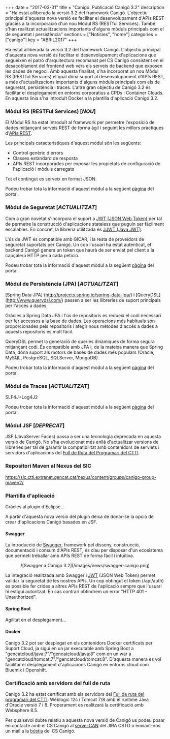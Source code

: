 +++
date        = "2017-03-31"
title       = "Canigó. Publicació Canigó 3.2"
description = "Ha estat alliberada la versió 3.2 del framework Canigó. L'objectiu principal d'aquesta nova versió es facilitar el desenvolupament d'APIs REST gràcies a la incorporació d'un nou Mòdul RS (RESTful Services). També s'han realitzat actualitzacions importants d'alguns mòduls principals com el de seguretat i persistència"
sections    = ["Notícies", "home"]
categories  = ["canigo"]
key         = "ABRIL2017"
+++

Ha estat alliberada la versió 3.2 del framework Canigó. L'objectiu principal d'aquesta nova versió és facilitar el desenvolupament d'aplicacions que segueixen el patró d'arquitectura recomanat pel CS Canigó consistent en el desacoblament del frontend web vers els serveis de backend que exposen les dades de negoci. Amb aquesta finalitat, s'ha incorporat un nou Mòdul RS (RESTful Services) el qual dóna suport al desenvolupament d'APIs REST, a més d'actualitzacions importants d'alguns mòduls principals com els de seguretat, persistència i traces. L'altre gran objectiu de Canigó 3.2 és facilitar el desplegament en entorns corporatius a CPDs i Container Clouds. En aquesta línia s'ha introduït Docker a la plantilla d'aplicació Canigó 3.2.


### Mòdul RS (RESTFul Services) [_NOU_]

El Mòdul RS ha estat introduït al framework per permetre l'exposició de dades mitjançant serveis REST de forma àgil i seguint les millors pràctiques d'[APIs REST](http://canigo.ctti.gencat.cat/blog/2016/01/api/).

Les principals característiques d'aquest mòdul són les següents:

* Control genèric d'errors
* Classes estàndard de resposta
* APIs REST incorporades per exposar les propietats de configuració de l'aplicació i mòduls carregats

Tot el contingut es serveix en format JSON.

Podeu trobar tota la informació d'aquest mòdul a la següent [pàgina](http://canigo.ctti.gencat.cat/canigo-documentacio-versions-3x-core/modul-rs/) del portal.

### Mòdul de Seguretat [_ACTUALITZAT_]

Com a gran novetat s'incorpora el suport a [JWT (JSON Web Token)](https://jwt.io/) per tal de permetre la construcció d'aplicacions stateless que puguin ser fàcilment escalables. En concret, la llibreria utilitzada és [JJWT (Java JWT)](https://github.com/jwtk/jjwt).

L'ús de JWT és compatible amb GICAR, i la resta de proveïdors de seguretat suportats per Canigó. 
Un cop l'usuari ha estat autenticat, el backend Canigó genera un token que haurà de ser enviat pel client a la capçalera HTTP per a cada petició.

Podeu trobar tota la informació d'aquest mòdul a la següent [pàgina](http://canigo.ctti.gencat.cat/canigo-documentacio-versions-3x-core/modul-seguretat/) del portal.

### Mòdul de Persistència (JPA) [_ACTUALITZAT_]

[Spring Data JPA] (http://projects.spring.io/spring-data-jpa/) i [QueryDSL] (http://www.querydsl.com/) passen a ser les llibreries de suport principals per l'accés a dades.

Gràcies a Spring Data JPA i l'ús de repositoris es redueix el codi necessari per fer accessos a la base de dades. Les operacions més habituals són proporcionades pels repositoris i afegir nous mètodes d'accés a dades a aquests repositoris és molt fàcil.

QueryDSL permet la generació de queries dinàmiques de forma segura mitjançant codi. És compatible amb JPA i, de la mateixa manera que Spring Data, dóna suport als motors de bases de dades més populars (Oracle, MySQL, PostgreSQL, SQLServer, MongoDB).

Podeu trobar tota la informació d'aquest mòdul a la següent [pàgina](http://canigo.ctti.gencat.cat/canigo-documentacio-versions-3x-core/modul-jpa/) del portal.

### Mòdul de Traces [_ACTUALITZAT_]

SLF4J+Log4J2

Podeu trobar tota la informació d'aquest mòdul a la següent [pàgina](http://canigo.ctti.gencat.cat/canigo-documentacio-versions-3x-core/modul-traces/) del portal.

### Mòdul JSF [_DEPRECAT_]

JSF (JavaServer Faces) passa a ser una tecnologia deprecada en aquesta versió de Canigó. No s'ha evolucionat més enllà d'actualitzar versions de llibreries per tal de garantir la compatibilitat amb contenidors de servlets i servidors d'aplicacions del [Full de Ruta del Programari del CTTI](https://portic.ctti.gencat.cat/les_TIC/Normativa/arquitectura/Documents/Full%20de%20Ruta%20del%20Programari.pdf).

### Repositori Maven al Nexus del SIC

https://sic.ctti.extranet.gencat.cat/nexus/content/groups/canigo-group-maven2/

### Plantilla d'aplicació

Gràcies al plugin d'Eclipse...

A partir d'aquesta nova versió del plugin deixa de donar-se la opció de crear d'aplicacions Canigó basades en JSF.

#### Swagger

La introducció de [Swagger](http://swagger.io/), framework pel disseny, construcció, documentació i consum d'APIs REST, és clau per disposar d'un ecosistema que permeti treballar amb APIs REST de forma fàcil i intuïtiva.

<center>![Swagger a Canigó 3.2](/images/news/swagger-canigo.png)</center>

La integració realitzada amb Swagger i [JWT](https://jwt.io/) (JSON Web Token) permet validar la seguretat de les nostres APIs. Un cop obtingut el token (/api/auth) és possible fer crides a altres APIs REST de l'aplicació sempre que l'usuari hi estigui autoritzat. En cas contrari obtindrem un error "HTTP 401 - Unauthorized".

#### Spring Boot

Agilitat en el desplegament...

#### Docker

Canigó 3.2 pot ser desplegat en els contenidors Docker certificats per Suport Cloud, ja sigui en un jar executable amb Spring Boot a "gencatcloud/java:7"/"gencatcloud/java:8" com en un war a "gencatcloud/tomcat:7"/"gencatcloud/tomcat:8". D'aquesta manera es vol facilitar el desplegament d'aplicacions Canigó en entorns cloud com Bluemix i Openshift.

### Certificació amb servidors del full de ruta

Canigó 3.2 ha estat certificat amb els servidors del [Full de ruta del programari del CTTI](https://portic.ctti.gencat.cat/les_TIC/Normativa/arquitectura/Documents/Full%20de%20Ruta%20del%20Programari.pdf). Weblogic 12c i Tomcat 7/8 amb el runtime Java d'Oracle versió 7 i 8. Properament es realitzarà la certificació amb Websphere 8.5.

Per qualsevol dubte relatiu a aquesta nova versió de Canigó us podeu posar en contacte amb el CS Canigó al [servei CAN](https://cstd.ctti.gencat.cat/jiracstd/browse/CAN) del JIRA CSTD o enviant-nos un mail a la [bústia](oficina-tecnica.canigo.ctti@gencat.cat) del CS Canigó.
